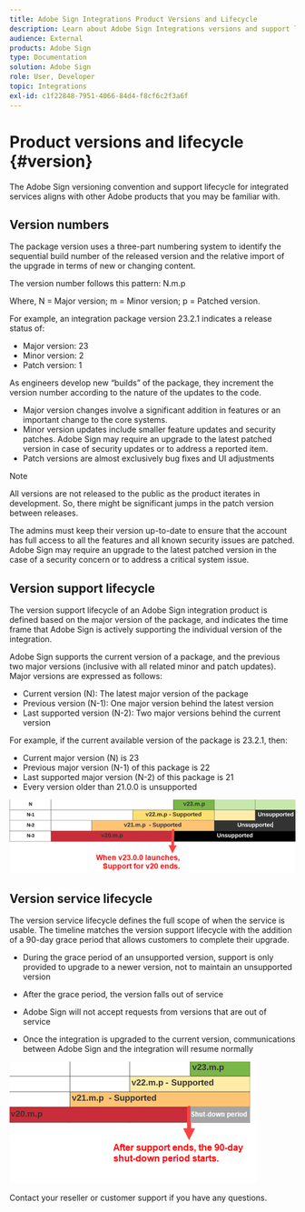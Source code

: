 ```yaml
---
title: Adobe Sign Integrations Product Versions and Lifecycle
description: Learn about Adobe Sign Integrations versions and support lifecycle
audience: External
products: Adobe Sign
type: Documentation
solution: Adobe Sign
role: User, Developer
topic: Integrations
exl-id: c1f22848-7951-4066-84d4-f8cf6c2f3a6f
---
```

# Product versions and lifecycle {#version}

The Adobe Sign versioning convention and support lifecycle for integrated services aligns with other Adobe products that you may be familiar with.

## Version numbers 

The package version uses a three-part numbering system to identify the sequential build number of the released version and the relative import of the upgrade in terms of new or changing content. 

The version number follows this pattern: N.m.p 

Where, N = Major version; m = Minor version; p = Patched version.

For example, an integration package version 23.2.1 indicates a release status of:

* Major version: 23
* Minor version: 2
* Patch version: 1

As engineers develop new “builds” of the package, they increment the version number according to the nature of the updates to the code.

* Major version changes involve a significant addition in features or an important change to the core systems.
* Minor version updates include smaller feature updates and security patches. Adobe Sign may require an upgrade to the latest patched version in case of security updates or to address a reported item.
* Patch versions are almost exclusively bug fixes and UI adjustments

>[!NOTE]
>
>All versions are not released to the public as the product iterates in development. So, there might be significant jumps in the patch version between releases.

The admins must keep their version up-to-date to ensure that the account has full access to all the features and all known security issues are patched. Adobe Sign may require an upgrade to the latest patched version in the case of a security concern or to address a critical system issue.

## Version support lifecycle

The version support lifecycle of an Adobe Sign integration product is defined based on the major version of the package, and indicates the time frame that Adobe Sign is actively supporting the individual version of the integration.

Adobe Sign supports the current version of a package, and the previous two major versions (inclusive with all related minor and patch updates). Major versions are expressed as follows:

* Current version (N): The latest major version of the package
* Previous version (N-1): One major version behind the latest version
* Last supported version (N-2): Two major versions behind the current version

For example, if the current available version of the package is 23.2.1, then:

* Current major version (N) is 23
* Previous major version (N-1) of this package is 22
* Last supported major version (N-2) of this package is 21
* Every version older than 21.0.0 is unsupported

 ![Version chart](images/version_chart.png) 

## Version service lifecycle

The version service lifecycle defines the full scope of when the service is usable. The timeline matches the version support lifecycle with the addition of a 90-day grace period that allows customers to complete their upgrade.

* During the grace period of an unsupported version, support is only provided to upgrade to a newer version, not to maintain an unsupported version
* After the grace period, the version falls out of service

* Adobe Sign will not accept requests from versions that are out of service
* Once the integration is upgraded to the current version, communications between Adobe Sign and the integration will resume normally

 ![Shut down period](images/shutdown_period.png) 

Contact your reseller or customer support if you have any questions.
